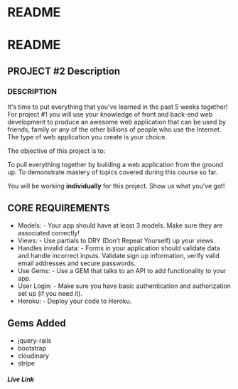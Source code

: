 # README
# README
## PROJECT #2 Description
### DESCRIPTION

It's time to put everything that you've learned in the past 5 weeks together! For project #1 you will use your knowledge of front and back-end web development to produce an awesome web application that can be used by friends, family or any of the other billions of people who use the Internet. The type of web application you create is your choice.

The objective of this project is to:

To pull everything together by building a web application from the ground up.
To demonstrate mastery of topics covered during this course so far.

You will be working **individually** for this project. Show us what you've got!

## CORE REQUIREMENTS

* Models: - Your app should have at least 3 models. Make sure they are associated correctly!
* Views: - Use partials to DRY (Don’t Repeat Yourself) up your views.
* Handles invalid data: - Forms in your application should validate data and handle incorrect inputs. Validate sign up information, verify valid email addresses and secure passwords.
* Use Gems: - Use a GEM that talks to an API to add functionality to your app.
* User Login: - Make sure you have basic authentication and authorization set up (if you need it).
* Heroku: - Deploy your code to Heroku.



## Gems Added
* jquery-rails
* bootstrap
* cloudinary
* stripe


##### Live Link
